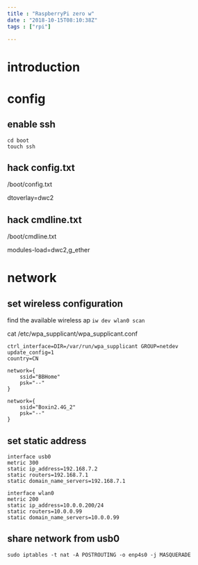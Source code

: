 ```yaml
---
title : "RaspberryPi zero w"
date : "2018-10-15T08:10:38Z"
tags : ["rpi"]

---
```


# introduction

# config
## enable ssh
```
cd boot
touch ssh
```
## hack config.txt

/boot/config.txt

dtoverlay=dwc2

## hack cmdline.txt

/boot/cmdline.txt

modules-load=dwc2,g_ether

# network

## set wireless configuration

find the available wireless ap
`iw dev wlan0 scan` 

cat /etc/wpa_supplicant/wpa_supplicant.conf
```
ctrl_interface=DIR=/var/run/wpa_supplicant GROUP=netdev
update_config=1
country=CN

network={
	ssid="BBHome"
	psk="--"
}

network={
	ssid="Boxin2.4G_2"
	psk="--"
}
```

## set static address

```
interface usb0
metric 300
static ip_address=192.168.7.2
static routers=192.168.7.1
static domain_name_servers=192.168.7.1

interface wlan0
metric 200
static ip_address=10.0.0.200/24
static routers=10.0.0.99
static domain_name_servers=10.0.0.99

```

## share network from usb0
```
sudo iptables -t nat -A POSTROUTING -o enp4s0 -j MASQUERADE
```